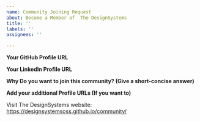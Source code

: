 ```yaml
---
name: Community Joining Request
about: Become a Member of  The DesignSystems
title: ''
labels: ''
assignees: ''

---
```


**Your GitHub Profile URL**
<!--Enter your GitHub profile url here-->

**Your LinkedIn Profile URL**
<!--Enter your LinkedIn profile url here-->

**Why Do you want to join this community? (Give a short-concise answer)**
<!--Write your answer here-->


**Add your additional Profile URLs (If you want to)**
<!--Write your answer here-->

Visit The DesignSystems website: https://designsystemsoss.github.io/community/

